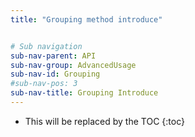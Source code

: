 ```yaml
---
title: "Grouping method introduce"


# Sub navigation
sub-nav-parent: API
sub-nav-group: AdvancedUsage
sub-nav-id: Grouping
#sub-nav-pos: 3
sub-nav-title: Grouping Introduce
---
```


* This will be replaced by the TOC
{:toc}
